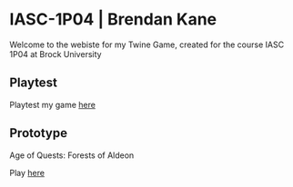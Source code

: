 # IASC-1P04 | Brendan Kane

Welcome to the webiste for my Twine Game, created for the course IASC 1P04 at Brock University

## Playtest

Playtest my game [here](playtest/playtest)

## Prototype

Age of Quests: Forests of Aldeon 

Play [here](AgeofQuests_ForestsofAldeon/final_build/AgeofQuests_ForestsofAldeon_FinalBuild_2021_Oct31.html)

